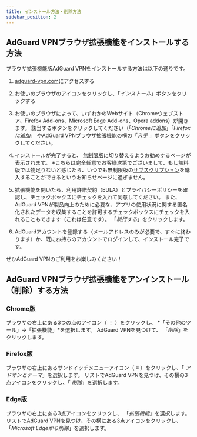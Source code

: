 ```yaml
---
title: インストール方法・削除方法
sidebar_position: 2
---
```


## AdGuard VPNブラウザ拡張機能をインストールする方法

ブラウザ拡張機能版AdGuard VPNをインストールする方法は以下の通りです。

1. [adguard-vpn.com](https://adguard-vpn.com/browser-extension/overview.html)にアクセスする

2. お使いのブラウザのアイコンをクリックし、「*インストール*」ボタンをクリックする

3. お使いのブラウザによって、いずれかのWebサイト（Chromeウェブストア、Firefox Add-ons、Microsoft Edge Add-ons、Opera addons）が開きます。 該当するボタンをクリックしてください（「*Chromeに追加*」「*Firefoxに追加*」 やAdGuard VPNブラウザ拡張機能の横の「*入手* 」ボタンをクリックしてください。

4. インストールが完了すると、 [無制限版](https://adguard-vpn.com/thankyou.html)に切り替えるようお勧めするページが表示されます。 ※こちらは完全任意でお客様次第でございまして、もし無料版では物足りないと感じたら、いつでも無制限版の[サブスクリプション](/general/subscription.md)を購入することができるというお知らせページに過ぎません。

4. 拡張機能を開いたら、利用許諾契約（EULA）とプライバシーポリシーを確認し、チェックボックスにチェックを入れて同意してください。 また、AdGuard VPNが製品向上のために必要な、アプリの使用状況に関する匿名化されたデータを収集することを許可するチェックボックスにチェックを入れることもできます（これは任意です）。 「*続行する*」をクリックします。

5. AdGuardアカウントを登録する（メールアドレスのみが必要で、すぐに終わります）か、既にお持ちのアカウントでログインして、インストール完了です。

ぜひAdGuard VPNのご利用をお楽しみください！

## AdGuard VPNブラウザ拡張機能をアンインストール（削除）する方法

### Chrome版

ブラウザの右上にある3つの点のアイコン（ ⋮ ）をクリックし、 *「その他のツール」→「拡張機能」*を選択します。 AdGuard VPNを見つけて、 「*削除*」をクリックします。

### Firefox版

ブラウザの右上にあるサンドイッチメニューアイコン（ ≡ ）をクリックし、「 *アドオンとテーマ*」を選択します。 リストでAdGuard VPNを見つけ、その横の3点アイコンをクリックし、「 *削除*」を選択します。

### Edge版

ブラウザの右上にある3点アイコンをクリックし、 「*拡張機能*」を選択します。 リストでAdGuard VPNを見つけ、その横にある3点アイコンをクリックし、 「*Microsoft Edgeから削除*」を選択します。